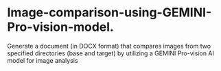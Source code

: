 # Image-comparison-using-GEMINI-Pro-vision-model.
Generate a document (in DOCX format) that compares images from two specified directories (base and target) by utilizing a GEMINI Pro-vision AI model for image analysis
